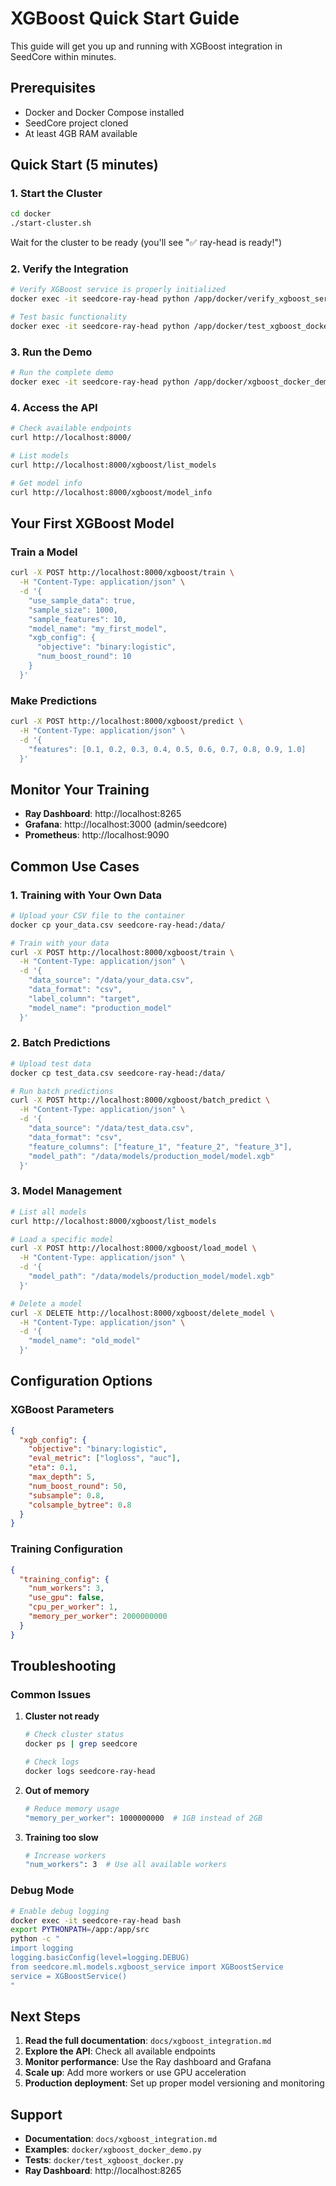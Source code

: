 # XGBoost Quick Start Guide

This guide will get you up and running with XGBoost integration in SeedCore within minutes.

## Prerequisites

- Docker and Docker Compose installed
- SeedCore project cloned
- At least 4GB RAM available

## Quick Start (5 minutes)

### 1. Start the Cluster

```bash
cd docker
./start-cluster.sh
```

Wait for the cluster to be ready (you'll see "✅ ray-head is ready!")

### 2. Verify the Integration

```bash
# Verify XGBoost service is properly initialized
docker exec -it seedcore-ray-head python /app/docker/verify_xgboost_service.py

# Test basic functionality
docker exec -it seedcore-ray-head python /app/docker/test_xgboost_docker.py
```

### 3. Run the Demo

```bash
# Run the complete demo
docker exec -it seedcore-ray-head python /app/docker/xgboost_docker_demo.py
```

### 4. Access the API

```bash
# Check available endpoints
curl http://localhost:8000/

# List models
curl http://localhost:8000/xgboost/list_models

# Get model info
curl http://localhost:8000/xgboost/model_info
```

## Your First XGBoost Model

### Train a Model

```bash
curl -X POST http://localhost:8000/xgboost/train \
  -H "Content-Type: application/json" \
  -d '{
    "use_sample_data": true,
    "sample_size": 1000,
    "sample_features": 10,
    "model_name": "my_first_model",
    "xgb_config": {
      "objective": "binary:logistic",
      "num_boost_round": 10
    }
  }'
```

### Make Predictions

```bash
curl -X POST http://localhost:8000/xgboost/predict \
  -H "Content-Type: application/json" \
  -d '{
    "features": [0.1, 0.2, 0.3, 0.4, 0.5, 0.6, 0.7, 0.8, 0.9, 1.0]
  }'
```

## Monitor Your Training

- **Ray Dashboard**: http://localhost:8265
- **Grafana**: http://localhost:3000 (admin/seedcore)
- **Prometheus**: http://localhost:9090

## Common Use Cases

### 1. Training with Your Own Data

```bash
# Upload your CSV file to the container
docker cp your_data.csv seedcore-ray-head:/data/

# Train with your data
curl -X POST http://localhost:8000/xgboost/train \
  -H "Content-Type: application/json" \
  -d '{
    "data_source": "/data/your_data.csv",
    "data_format": "csv",
    "label_column": "target",
    "model_name": "production_model"
  }'
```

### 2. Batch Predictions

```bash
# Upload test data
docker cp test_data.csv seedcore-ray-head:/data/

# Run batch predictions
curl -X POST http://localhost:8000/xgboost/batch_predict \
  -H "Content-Type: application/json" \
  -d '{
    "data_source": "/data/test_data.csv",
    "data_format": "csv",
    "feature_columns": ["feature_1", "feature_2", "feature_3"],
    "model_path": "/data/models/production_model/model.xgb"
  }'
```

### 3. Model Management

```bash
# List all models
curl http://localhost:8000/xgboost/list_models

# Load a specific model
curl -X POST http://localhost:8000/xgboost/load_model \
  -H "Content-Type: application/json" \
  -d '{
    "model_path": "/data/models/production_model/model.xgb"
  }'

# Delete a model
curl -X DELETE http://localhost:8000/xgboost/delete_model \
  -H "Content-Type: application/json" \
  -d '{
    "model_name": "old_model"
  }'
```

## Configuration Options

### XGBoost Parameters

```json
{
  "xgb_config": {
    "objective": "binary:logistic",
    "eval_metric": ["logloss", "auc"],
    "eta": 0.1,
    "max_depth": 5,
    "num_boost_round": 50,
    "subsample": 0.8,
    "colsample_bytree": 0.8
  }
}
```

### Training Configuration

```json
{
  "training_config": {
    "num_workers": 3,
    "use_gpu": false,
    "cpu_per_worker": 1,
    "memory_per_worker": 2000000000
  }
}
```

## Troubleshooting

### Common Issues

1. **Cluster not ready**
   ```bash
   # Check cluster status
   docker ps | grep seedcore
   
   # Check logs
   docker logs seedcore-ray-head
   ```

2. **Out of memory**
   ```bash
   # Reduce memory usage
   "memory_per_worker": 1000000000  # 1GB instead of 2GB
   ```

3. **Training too slow**
   ```bash
   # Increase workers
   "num_workers": 3  # Use all available workers
   ```

### Debug Mode

```bash
# Enable debug logging
docker exec -it seedcore-ray-head bash
export PYTHONPATH=/app:/app/src
python -c "
import logging
logging.basicConfig(level=logging.DEBUG)
from seedcore.ml.models.xgboost_service import XGBoostService
service = XGBoostService()
"
```

## Next Steps

1. **Read the full documentation**: `docs/xgboost_integration.md`
2. **Explore the API**: Check all available endpoints
3. **Monitor performance**: Use the Ray dashboard and Grafana
4. **Scale up**: Add more workers or use GPU acceleration
5. **Production deployment**: Set up proper model versioning and monitoring

## Support

- **Documentation**: `docs/xgboost_integration.md`
- **Examples**: `docker/xgboost_docker_demo.py`
- **Tests**: `docker/test_xgboost_docker.py`
- **Ray Dashboard**: http://localhost:8265 